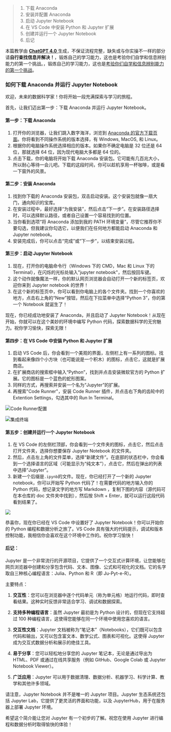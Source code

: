 > 1.  下载 Anaconda
> 2.  安装并配置 Anaconda
> 3.  启动 Jupyter Notebook
> 4.  在 VS Code 中安装 Python 和 Jupyter 扩展
> 5.  创建并运行一个 Jupyter Notebook
> 6.  后记

本篇教学由 <u>**ChatGPT 4.0** </u>生成，不保证流程完整，缺失或与你实操不一样的部分请**自行查找信息并解决！**，锻炼自己的学习能力，这也是考验你们自学和信息辨别能力的第一个挑战。，锻炼自己的学习能力，这也是<u>考验你们自学和信息辨别能力的第一个挑战</u>。

### 如何下载 Anaconda 并运行 Jupyter Notebook

欢迎，未来的数据科学家！你将开始一段充满探索与学习的旅程。

首先，让我们迈出第一步：下载 Anaconda 并运行 Jupyter Notebook。

#### 第一步：下载 Anaconda

1. 打开你的浏览器，让我们跳入数字海洋，浏览到 [Anaconda 的官方下载页面](https://www.anaconda.com/products/distribution#download-section)。你将看到不同操作系统的版本选择，有 Windows, MacOS, 和 Linux。
2. 根据你的电脑操作系统选择相应的版本。如果你不确定电脑是 32 位还是 64 位，那就选择 64 位，因为现代电脑大多都是 64 位的。
3. 点击下载，你的电脑将开始下载 Anaconda 安装包。它可能有几百兆大小，所以耐心等待一会儿吧。下载的这段时间，你可以趁机享用一杯咖啡，或是看一下窗外的风景。

#### 第二步：安装 Anaconda

1. 找到你下载的 Anaconda 安装包，双击启动安装。这个安装包就像一扇大门，通向知识的宝库。
2. 在安装过程中，最好选择“为我安装”，然后点击“下一步”。在安装路径选择时，可以选择默认路径，或者自己设置一个容易找到的位置。
3. 当你看到选项“将 Anaconda 添加到我的 PATH 环境变量”，尽管它推荐你不要勾选，但我建议你勾选它，以便我们在任何地方都能启动 Anaconda 和 Jupyter notebook。
4. 安装完成后，你可以点击“完成”或“下一步”，以结束安装过程。

#### 第三步：启动 Jupyter Notebook

1. 现在，打开你的电脑命令行（Windows 下的 CMD，Mac 和 Linux 下的 Terminal），在闪烁的光标处输入"jupyter notebook"，然后按回车键。
2. 这个动作就像魔法一样，你的默认网页浏览器会自动打开一个新的标签页，欢迎你来到 Jupyter notebook 的世界！
3. 在这个新的标签页中，你可以看到你电脑上的各个文件夹。找到一个你喜欢的地方，点击右上角的“New”按钮，然后在下拉菜单中选择“Python 3”，你的第一个 Notebook 就诞生了！

现在，你已经成功地安装了 Anaconda，并且启动了 Jupyter Notebook！从现在开始，你就可以在这个美妙的环境中编写 Python 代码，探索数据科学的无穷魅力。祝你学习愉快，探索无限！

#### 第四步：在 VS Code 中安装 Python 和 Jupyter 扩展

1. 启动 VS Code 后，你会看到一个美观的界面，左侧栏上有一系列的图标。找到看起来像四个小方块（也可能说是一个积木）的图标，点击它，这就是扩展商店。
2. 在扩展商店的搜索框中输入“Python”，找到并点击安装微软官方的 Python 扩展。它的图标是一个蓝色的蛇形图案。
3. 同样的方式，再搜索并安装一个名为“Jupyter”的扩展。
4. 再搜索"Code Runner"，安装 Code Runner 插件，并点击右下角的齿轮中的 Extention Settings，勾选其中的 Run In Terminal。

![Code Runner配置](./images/Code%20Runner配置.png)

![集成终端](./images/集成终端.png)

#### 第五步：创建并运行一个 Jupyter Notebook

1. 在 VS Code 的左侧栏顶部，你会看到一个文件夹的图标，点击它，然后点击打开文件夹，选择你想要保存 Jupyter Notebook 的文件夹。
2. 然后，点击左上角的文件菜单，选择“新建文件”。在底部的状态栏中，你会看到一个选择语言的区域（可能显示为“纯文本”），点击它，然后在弹出的列表中选择“Jupyter”。
3. 新建一个后缀是`.ipynb`的文件。现在，你已经打开了一个新的 Jupyter notebook，你可以开始写 Python 代码了！在需要代码的地方输入你的 Python 代码，想记录文字的地方写 Markdown ，复制下图的内容（源代码可在本仓库的 doc 文件夹中找到），然后按 Shift + Enter，就可以运行这段代码看到结果了。

![](./images/ipynb.jpg)

恭喜你，现在你已经在 VS Code 中设置好了 Jupyter Notebook！你可以开始你的 Python 编程和数据分析之旅了。VS Code 具有强大的代码提示，调试和版本控制功能，我相信你会喜欢在这个环境中工作的。祝你学习愉快！

#### 后记：

Jupyter 是一个非常流行的开源项目，它提供了一个交互式计算环境，让您能够在网页浏览器中创建和分享包含代码、文本、图像、公式和可视化的文档。它的名字取自三种核心编程语言：Julia、Python 和 R（即 Ju-Pyt-e-R）。

主要特点：

1. **交互性**：您可以在浏览器中逐个代码单元（称为单元格）地运行代码，即时查看结果。这种实时反馈非常适合学习、调试和数据探索。

2. **支持多种编程语言**：虽然 Jupyter 最初是为 Python 设计的，但现在它支持超过 100 种编程语言，这使得您能够在同一个环境中使用您喜欢的语言。

3. **交互性文档**：Jupyter 文档被称为“笔记本”（Notebooks），它们既可以包含代码和输出，又可以包含富文本、数学公式、图表和可视化。这使得 Jupyter 成为交互式数据分析和展示的绝佳工具。

4. **易于分享**：您可以轻松地分享您的 Jupyter 笔记本，无论是通过导出为 HTML、PDF 或通过在线共享服务（例如 GitHub、Google Colab 或 Jupyter Notebook Viewer）。

5. **广泛应用**：Jupyter 可以用于数据清理、数据分析、机器学习、科学计算、教学和其他许多领域。

请注意，Jupyter Notebook 并不是唯一的 Jupyter 项目。Jupyter 生态系统还包括 Jupyter Lab，它提供了更灵活的界面和功能，以及 JupyterHub，用于在服务器上部署 Jupyter 环境。

希望这个简介能让您对 Jupyter 有一个初步的了解。祝您在使用 Jupyter 进行编程和数据分析时取得愉快的体验！
